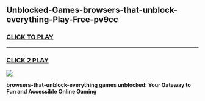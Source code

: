 
## Unblocked-Games-browsers-that-unblock-everything-Play-Free-pv9cc
<h3>
<a href="https://premium76.site?title=browsers-that-unblock-everything&ref=21A">CLICK TO PLAY</a></h3>
<hr>

<h3>
<a href="https://premium76.site?title=browsers-that-unblock-everything&ref=21A">CLICK 2 PLAY</a>
  
</h3>

<a href="https://premium76.site?title=browsers-that-unblock-everything&ref=21A"><img src="https://clearcache.store/games.png"></a>


**browsers-that-unblock-everything games unblocked: Your Gateway to Fun and Accessible Online Gaming**
